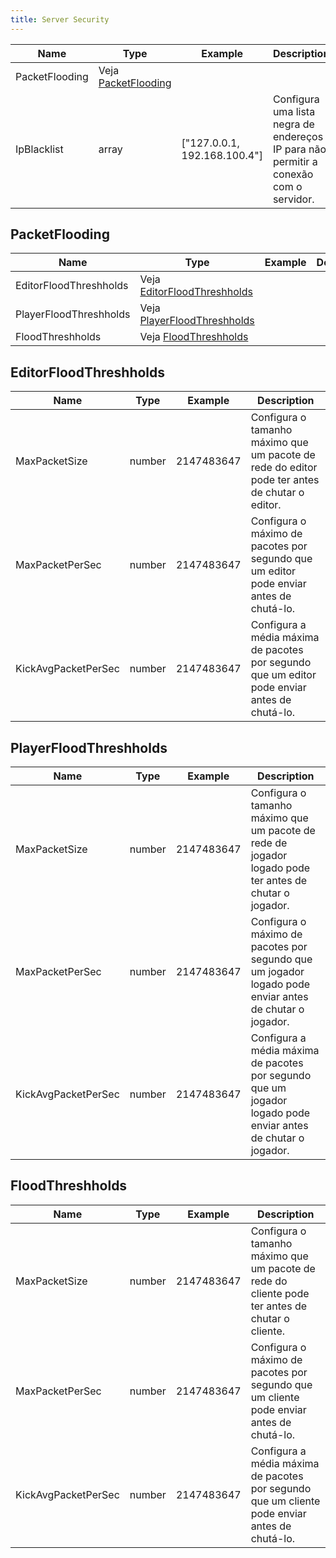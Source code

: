 ```yaml
---
title: Server Security
---
```



| Name           | Type                                   | Example                      | Description                                                                           |
| -------------- | -------------------------------------- | ---------------------------- | ------------------------------------------------------------------------------------- |
| PacketFlooding | Veja [PacketFlooding](#packetflooding) |
| IpBlacklist    | array                                  | ["127.0.0.1, 192.168.100.4"] | Configura uma lista negra de endereços IP para não permitir a conexão com o servidor. |

## PacketFlooding

| Name                   | Type                                                   | Example | Description |
| ---------------------- | ------------------------------------------------------ | ------- | ----------- |
| EditorFloodThreshholds | Veja [EditorFloodThreshholds](#EditorFloodThreshholds) |
| PlayerFloodThreshholds | Veja [PlayerFloodThreshholds](#PlayerFloodThreshholds) |
| FloodThreshholds       | Veja [FloodThreshholds](#FloodThreshholds)             |

## EditorFloodThreshholds

| Name                | Type   | Example    | Description                                                                                   |
| ------------------- | ------ | ---------- | --------------------------------------------------------------------------------------------- |
| MaxPacketSize       | number | 2147483647 | Configura o tamanho máximo que um pacote de rede do editor pode ter antes de chutar o editor. |
| MaxPacketPerSec     | number | 2147483647 | Configura o máximo de pacotes por segundo que um editor pode enviar antes de chutá-lo.        |
| KickAvgPacketPerSec | number | 2147483647 | Configura a média máxima de pacotes por segundo que um editor pode enviar antes de chutá-lo.  |

## PlayerFloodThreshholds

| Name                | Type   | Example    | Description                                                                                                  |
| ------------------- | ------ | ---------- | ------------------------------------------------------------------------------------------------------------ |
| MaxPacketSize       | number | 2147483647 | Configura o tamanho máximo que um pacote de rede de jogador logado pode ter antes de chutar o jogador.       |
| MaxPacketPerSec     | number | 2147483647 | Configura o máximo de pacotes por segundo que um jogador logado pode enviar antes de chutar o jogador.       |
| KickAvgPacketPerSec | number | 2147483647 | Configura a média máxima de pacotes por segundo que um jogador logado pode enviar antes de chutar o jogador. |

## FloodThreshholds

| Name                | Type   | Example    | Description                                                                                     |
| ------------------- | ------ | ---------- | ----------------------------------------------------------------------------------------------- |
| MaxPacketSize       | number | 2147483647 | Configura o tamanho máximo que um pacote de rede do cliente pode ter antes de chutar o cliente. |
| MaxPacketPerSec     | number | 2147483647 | Configura o máximo de pacotes por segundo que um cliente pode enviar antes de chutá-lo.         |
| KickAvgPacketPerSec | number | 2147483647 | Configura a média máxima de pacotes por segundo que um cliente pode enviar antes de chutá-lo.   |
